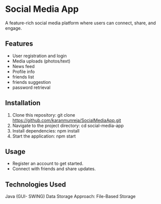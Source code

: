 # Social Media App

A feature-rich social media platform where users can connect, share, and engage.

## Features
- User registration and login
- Media uploads (photos/text)
- News feed
- Profile info
- friends list
- friends suggestion
- password retrieval

## Installation
1. Clone this repository:
   git clone https://github.com/karanmunreja/SocialMediaApp.git
2. Navigate to the project directory:
   cd social-media-app
3. Install dependencies:
   npm install
4. Start the application:
   npm start


## Usage
- Register an account to get started.
- Connect with friends and share updates.

## Technologies Used
   Java (GUI- SWING)
   Data Storage Approach: File-Based Storage
